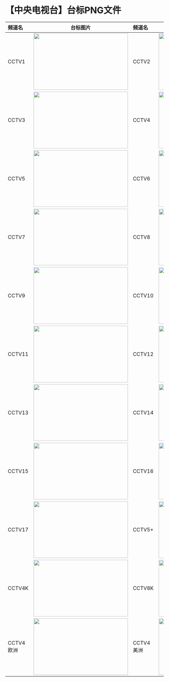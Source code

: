 # 【中央电视台】台标PNG文件
|频道名|台标图片|频道名|台标图片|
|:---|:---:|:---|:---:|
|CCTV1|<img src="https://raw.githubusercontent.com/wanglindl/TVLogo/main/img/CCTV1.png" width="300" height="180">|CCTV2|<img src="https://raw.githubusercontent.com/wanglindl/TVLogo/main/img/CCTV2.png" width="300" height="180">|
|CCTV3|<img src="https://raw.githubusercontent.com/wanglindl/TVLogo/main/img/CCTV3.png" width="300" height="180">|CCTV4|<img src="https://raw.githubusercontent.com/wanglindl/TVLogo/main/img/CCTV4.png" width="300" height="180">|
|CCTV5|<img src="https://raw.githubusercontent.com/wanglindl/TVLogo/main/img/CCTV5.png" width="300" height="180">|CCTV6|<img src="https://raw.githubusercontent.com/wanglindl/TVLogo/main/img/CCTV6.png" width="300" height="180">|
|CCTV7|<img src="https://raw.githubusercontent.com/wanglindl/TVLogo/main/img/CCTV7.png" width="300" height="180">|CCTV8|<img src="https://raw.githubusercontent.com/wanglindl/TVLogo/main/img/CCTV8.png" width="300" height="180">|
|CCTV9|<img src="https://raw.githubusercontent.com/wanglindl/TVLogo/main/img/CCTV9.png" width="300" height="180">|CCTV10|<img src="https://raw.githubusercontent.com/wanglindl/TVLogo/main/img/CCTV10.png" width="300" height="180">|
|CCTV11|<img src="https://raw.githubusercontent.com/wanglindl/TVLogo/main/img/CCTV11.png" width="300" height="180">|CCTV12|<img src="https://raw.githubusercontent.com/wanglindl/TVLogo/main/img/CCTV12.png" width="300" height="180">|
|CCTV13|<img src="https://raw.githubusercontent.com/wanglindl/TVLogo/main/img/CCTV13.png" width="300" height="180">|CCTV14|<img src="https://raw.githubusercontent.com/wanglindl/TVLogo/main/img/CCTV14.png" width="300" height="180">|
|CCTV15|<img src="https://raw.githubusercontent.com/wanglindl/TVLogo/main/img/CCTV15.png" width="300" height="180">|CCTV16|<img src="https://raw.githubusercontent.com/wanglindl/TVLogo/main/img/CCTV16.png" width="300" height="180">|
|CCTV17|<img src="https://raw.githubusercontent.com/wanglindl/TVLogo/main/img/CCTV17.png" width="300" height="180">|CCTV5+|<img src="https://raw.githubusercontent.com/wanglindl/TVLogo/main/img/CCTV5+.png" width="300" height="180">|
|CCTV4K|<img src="https://raw.githubusercontent.com/wanglindl/TVLogo/main/img/CCTV4K.png" width="300" height="180">|CCTV8K|<img src="https://raw.githubusercontent.com/wanglindl/TVLogo/main/img/CCTV8K.png" width="300" height="180">|
|CCTV4欧洲|<img src="https://raw.githubusercontent.com/wanglindl/TVLogo/main/img/CCTV4oz.png" width="300" height="180">|CCTV4美洲|<img src="https://raw.githubusercontent.com/wanglindl/TVLogo/main/img/CCTV4mz.png" width="300" height="180">|
